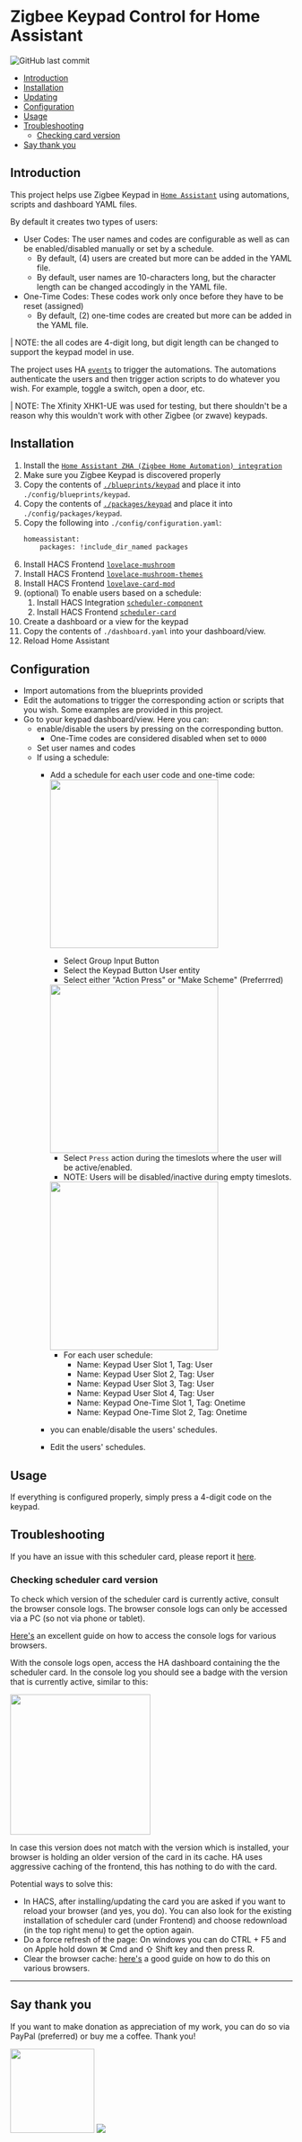 # Zigbee Keypad Control for Home Assistant <!-- omit in TOC -->
![GitHub last commit](https://img.shields.io/github/last-commit/LenirSantiago/HA-Zigbee-Keypad-Xfinity-xhk1-ue)

- [Introduction](#introduction)
- [Installation](#installation)
- [Updating](#updating)
- [Configuration](#configuration)
- [Usage](#usage)
- [Troubleshooting](#troubleshooting)
  - [Checking card version](#checking-card-version)
- [Say thank you](#say-thank-you)

## Introduction
This project helps use Zigbee Keypad in [`Home Assistant`](https://www.home-assistant.io/) using automations, scripts and dashboard YAML files.

By default it creates two types of users: 
- User Codes: The user names and codes are configurable as well as can be enabled/disabled manually or set by a schedule. 
    - By default, (4) users are created but more can be added in the YAML file.
    - By default, user names are 10-characters long, but the character length can be changed accodingly in the YAML file.
- One-Time Codes: These codes work only once before they have to be reset (assigned)
    - By default, (2) one-time codes are created but more can be added in the YAML file.

| NOTE: the all codes are 4-digit long, but digit length can be changed to support the keypad model in use.

The project uses HA [`events`](https://www.home-assistant.io/docs/configuration/events/) to trigger the automations. The automations authenticate the users and then trigger action scripts to do whatever you wish. For example, toggle a switch, open a door, etc.

| NOTE: The Xfinity XHK1-UE was used for testing, but there shouldn't be a reason why this wouldn't work with other Zigbee (or zwave) keypads.

## Installation
1. Install the [`Home Assistant ZHA (Zigbee Home Automation) integration`](https://www.home-assistant.io/integrations/zha/)
2. Make sure you Zigbee Keypad is discovered properly
2. Copy the contents of [`./blueprints/keypad`](https://github.com/LenirSantiago/HA-Zigbee-Keypad-Xfinity-xhk1-ue/tree/main) and place it into `./config/blueprints/keypad`.  
3. Copy the contents of  [`./packages/keypad`](https://github.com/LenirSantiago/HA-Zigbee-Keypad-Xfinity-xhk1-ue/tree/main) and place it into `./config/packages/keypad`.  
4. Copy the following into `./config/configuration.yaml`:
    ```bash
    homeassistant:  
        packages: !include_dir_named packages
    ```
5. Install HACS Frontend [`lovelace-mushroom`](https://github.com/piitaya/lovelace-mushroom)
6. Install HACS Frontend [`lovelace-mushroom-themes`](https://github.com/piitaya/lovelace-mushroom-themes)
7. Install HACS Frontend [`lovelave-card-mod`](https://github.com/thomasloven/lovelace-card-mod)
8. (optional) To enable users based on a schedule:  
    1. Install HACS Integration [`scheduler-component`](https://github.com/nielsfaber/scheduler-component)  
    2. Install HACS Frontend [`scheduler-card`](https://github.com/nielsfaber/scheduler-card)
9. Create a dashboard or a view for the keypad
10. Copy the contents of `./dashboard.yaml` into your dashboard/view.
10. Reload Home Assistant

## Configuration
- Import automations from the blueprints provided
- Edit the automations to trigger the corresponding action or scripts that you wish. Some examples are provided in this project.
- Go to your keypad dashboard/view. Here you can:
    - enable/disable the users by pressing on the corresponding button. 
        - One-Time codes are considered disabled when set to `0000`
    - Set user names and codes
    - If using a schedule:
      - Add a schedule for each user code and one-time code:  
          <img src="https://github.com/LenirSantiago/HA-Zigbee-Keypad-Xfinity-xhk1-ue/blob/main/images/configure_entity.png" width="300"/>  
          - Select Group Input Button  
          - Select the Keypad Button User entity  
          - Select either "Action Press" or "Make Scheme" (Preferrred)  
          <img src="https://github.com/LenirSantiago/HA-Zigbee-Keypad-Xfinity-xhk1-ue/blob/main/images/configure_time.png" width="300" />

          - Select `Press` action during the timeslots where the user will be active/enabled.  
          - NOTE: Users will be disabled/inactive during empty timeslots.  
          <img src="https://github.com/LenirSantiago/HA-Zigbee-Keypad-Xfinity-xhk1-ue/blob/main/images/configure_options.png" width="300" />

          - For each user schedule:
            - Name: Keypad User Slot 1, Tag: User
            - Name: Keypad User Slot 2, Tag: User
            - Name: Keypad User Slot 3, Tag: User
            - Name: Keypad User Slot 4, Tag: User
            - Name: Keypad One-Time Slot 1, Tag: Onetime
            - Name: Keypad One-Time Slot 2, Tag: Onetime
      - you can enable/disable the users' schedules.
      - Edit the users' schedules.

## Usage

If everything is configured properly, simply press a 4-digit code on the keypad.

## Troubleshooting

If you have an issue with this scheduler card, please report it [here](https://github.com/nielsfaber/scheduler-card/issues).

### Checking scheduler card version

To check which version of the scheduler card is currently active, consult the browser console logs.
The browser console logs can only be accessed via a PC (so not via phone or tablet).

[Here's](https://balsamiq.com/support/faqs/browserconsole/#:~:text=To%20open%20the%20developer%20console,(on%20Windows%2FLinux).
) an excellent guide on how to access the console logs for various browsers.

With the console logs open, access the HA dashboard containing the the scheduler card.
In the console log you should see a badge with the version that is currently active, similar to this:

<img src="https://github.com/nielsfaber/scheduler-card/blob/main/screenshots/version_badge.png?raw=true" width="250px">

In case this version does not match with the version which is installed, your browser is holding an older version of the card in its cache.
HA uses aggressive caching of the frontend, this has nothing to do with the card.

Potential ways to solve this:
* In HACS, after installing/updating the card you are asked if you want to reload your browser (and yes, you do). You can also look for the existing installation of scheduler card (under Frontend) and choose redownload (in the top right menu) to get the option again.
* Do a force refresh of the page: On windows you can do CTRL + F5 and on Apple hold down ⌘ Cmd and ⇧ Shift key and then press R.
* Clear the browser cache: [here's](https://www.refreshyourcache.com/en/home/) a good guide on how to do this on various browsers.


---


## Say thank you
If you want to make donation as appreciation of my work, you can do so via PayPal (preferred) or buy me a coffee. Thank you!

<a href="https://www.paypal.com/donate/?hosted_button_id=DR8A2V27EZYVN" target="_blank"><img src="https://www.paypalobjects.com/en_US/i/btn/btn_donateCC_LG.gif" width="150" /></a>
<a href="https://www.buymeacoffee.com/lenirsantiago" target="_blank"><img src="https://www.buymeacoffee.com/assets/img/custom_images/orange_img.png"></a>
